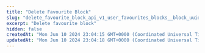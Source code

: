 ```yaml
---
title: "Delete Favourite Block"
slug: "delete_favourite_block_api_v1_user_favourites_blocks__block_uuid__delete"
excerpt: "Delete favourite block"
hidden: false
createdAt: "Mon Jun 10 2024 23:04:15 GMT+0000 (Coordinated Universal Time)"
updatedAt: "Mon Jun 10 2024 23:04:18 GMT+0000 (Coordinated Universal Time)"
---
```

